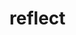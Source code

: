 # reflect

<!-- TODO-START
TODO: Fill short description here.

## Type signature

TODO: Fill type signature down below.

```
any ⇒ any
```

## Examples

TODO: List at least one example down below.

```javascript
reflect(); // ⇒ TODO
```

## Questions

TODO: List questions that may this function answers.
TODO-END -->
